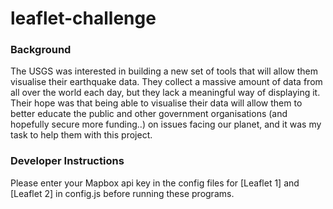 # leaflet-challenge

### Background
The USGS was interested in building a new set of tools that will allow them visualise their earthquake data. They collect a massive amount of data from all over the world each day, but they lack a meaningful way of displaying it. Their hope was that being able to visualise their data will allow them to better educate the public and other government organisations (and hopefully secure more funding..) on issues facing our planet, and it was my task to help them with this project.

### Developer Instructions
Please enter your Mapbox api key in the config files for [Leaflet 1] and [Leaflet 2] in config.js before running these programs.
